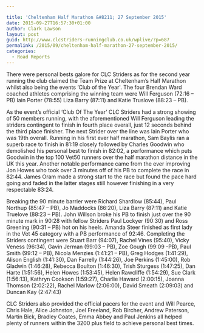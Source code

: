 ```yaml
---

title: 'Cheltenham Half Marathon &#8211; 27 September 2015'
date: 2015-09-27T16:57:30+01:00
author: Clark Lawson
layout: post
guid: http://www.clcstriders-runningclub.co.uk/wplive/?p=687
permalink: /2015/09/cheltenham-half-marathon-27-september-2015/
categories:
  - Road Reports
---
```

There were personal bests galore for CLC Striders as for the second year running the club claimed the Team Prize at Cheltenham’s Half Marathon whilst also being the events &#8216;Club of the Year'. The four Brendan Ward coached athletes comprising the winning team were Will Ferguson (72:16 &#8211; PB) Iain Porter (78:55) Liza Barry (87:11) and Katie Truslove (88:23 &#8211; PB).<!--more-->

As the event’s official &#8216;Club Of The Year’ CLC Striders had a strong showing of 50 members running, with the aforementioned Will Ferguson leading the striders contingent to finish in fourth place overall, just 12 seconds behind the third place finisher. The next Strider over the line was Iain Porter who was 19th overall. Running in his first ever half marathon, Sam Baylis ran a superb race to finish in 81:19 closely followed by Charles Goodwin who demolished his personal best to finish in 82:02, a performance which puts Goodwin in the top 100 Vet50 runners over the half marathon distance in the UK this year. Another notable performance came from the ever improving Jon Howes who took over 3 minutes off of his PB to complete the race in 82:44. James Oram made a strong start to the race but found the pace hard going and faded in the latter stages still however finishing in a very respectable 83:24.

Breaking the 90 minute barrier were Richard Shardlow (85:44), Paul Northup (85:47 &#8211; PB), Jo Maddocks (86:20), Liza Barry (87:11) and Katie Truelove (88:23 &#8211; PB). John Willson broke his PB to finish just over the 90 minute mark in 90:28 with fellow Striders Paul Lockyer (90:30) and Ross Greening (90:31 &#8211; PB) hot on his heels. Amanda Steer finished as first lady in the Vet 45 category with a PB performance of 92:46. Completing the Striders contingent were Stuart Barr (94:07), Rachel Vines (95:40), Vicky Veness (96:34), Gavin Jerman (99:03 &#8211; PB), Zoe Gough (99:09 -PB), Paul Smith (99:12 &#8211; PB), Nicola Menzies (1:41:21 &#8211; PB), Greg Hodges (1:41:29), Alison English (1:41:30), Dan Farrelly (1:44:26), Joe Perkins (1:45:00), Rob Gladwin (1:46:28), Rebecca Boulton (1:46:30), Trish Sturgess (1:47:25), Dan Harte (1:51:56), Helen Howes (1:53:45), Helen Rawcliffe (1:54:29), Sue Clark (1:56:13), Kathryn Cookson (1:59:27), Charlie Haward (2:00:15), Joanna Thomson (2:02:22), Rachel Marlow (2:06:00), David Smeath (2:09:03) and Duncan Kay (2:47:43)

CLC Striders also provided the official pacers for the event and Will Pearce, Chris Hale, Alice Johnston, Joel Freeland, Rob Bircher, Andrew Paterson, Martin Bick, Bradley Coates, Emma Abbey and Paul Jenkins all helped plenty of runners within the 3200 plus field to achieve personal best times.